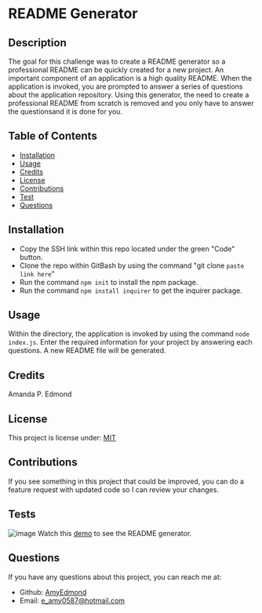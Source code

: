 # README Generator

## Description

The goal for this challenge was to create a README generator so a professional README can be quickly created for a new project. An important component of an application is a high quality README. When the application is invoked, you are prompted to answer a series of questions about the application repository. Using this generator,  the need to create a professional README from scratch is removed and you only have to answer the questionsand it is done for you.

## Table of Contents

* [Installation](#installation)
* [Usage](#usage)
* [Credits](#credits)
* [License](#license)
* [Contributions](#contributions)
* [Test](#tests)
* [Questions](#questions)

## Installation

* Copy the SSH link within this repo located under the green "Code" button.
* Clone the repo within GitBash by using the command "git clone `paste link here`"
* Run the command `npm init` to install the npm package.
* Run the command `npm install inquirer` to get the inquirer package.

## Usage

Within the directory, the application is invoked by using the command `node index.js`.
Enter the required information for your project by answering each questions. 
A new README file will be generated.

## Credits

Amanda P. Edmond

## License

This project is license under: [MIT](https://lbesson.mit-license.org/)

## Contributions

If you see something in this project that could be improved, you can do a feature request with updated code so I can review your changes.


## Tests
![image](https://user-images.githubusercontent.com/122325607/229403708-dd0c6b23-71a1-4d39-b80a-f8fe55e51b1f.png)
Watch this [demo](https://watch.screencastify.com/v/VfbwwUwSuBudIG7TcseD) to see the README generator.

## Questions

If you have any questions about this project, you can reach me at:
* Github: [AmyEdmond](https://github.com/AmyEdmond)
* Email: [e_amy0587@hotmail.com](e_amy0587@hotmail.com)


